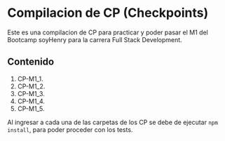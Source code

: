 # Compilacion de CP (Checkpoints)

Este es una compilacion de CP para practicar y poder pasar el M1 del Bootcamp soyHenry para la carrera Full Stack Development.

## Contenido

1. CP-M1_1.
2. CP-M1_2.
3. CP-M1_3.
4. CP-M1_4.
5. CP-M1_5.

Al ingresar a cada una de las carpetas de los CP se debe de ejecutar `npm install`, para poder proceder con los tests.
